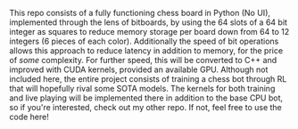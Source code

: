 This repo consists of a fully functioning chess board in Python (No UI), implemented through the lens of bitboards, by using the 64 slots of a 64 bit integer as squares to reduce memory storage per board down from 64 to 12 integers (6 pieces of each color). 
Additionally the speed of bit operations allows this approach to reduce latency in addition to memory, for the price of *some* complexity. For further speed, this will be converted to C++ and improved with CUDA kernels,
provided an available GPU. Although not included here, the entire project consists of training a chess bot through RL that will hopefully rival some SOTA models. The kernels for both training and live playing will be
implemented there in addition to the base CPU bot, so if you're interested, check out my other repo. If not, feel free to use the code here!
